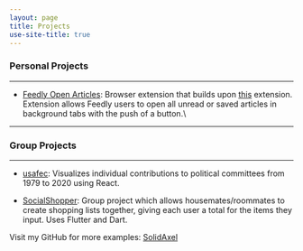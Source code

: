 ```yaml
---
layout: page
title: Projects
use-site-title: true
---
```


### Personal Projects
---
 - [Feedly Open Articles](https://github.com/SolidAxel/feedly-open-articles): Browser extension that builds upon [this](https://github.com/cypressious/ff-feedly-open-unread) extension. Extension allows Feedly users to open all unread or saved articles in background tabs with the push of a button.\
---
### Group Projects
---
 - [usafec](https://github.com/SolidAxel/usafec): Visualizes individual contributions to political committees from 1979 to 2020 using React.

 - [SocialShopper](https://github.com/SolidAxel/CSE115): Group project which allows housemates/roommates to create shopping lists together, giving each user a total for the items they input. Uses Flutter and Dart.
 
Visit my GitHub for more examples: [SolidAxel](https://github.com/SolidAxel/)
